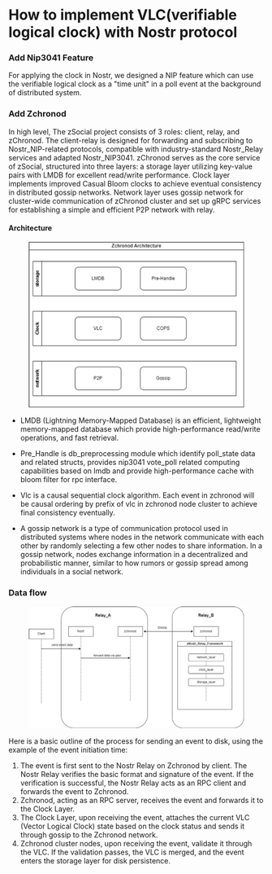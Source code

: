 



# How to implement VLC(verifiable logical clock) with Nostr protocol

### Add Nip3041 Feature
For applying the clock in Nostr, we designed a NIP feature which can use the verifiable 
logical clock as a "time unit" in a poll event at the background of distributed
system.

### Add Zchronod
In high level, The zSocial project consists of 3 roles: client, relay, and zChronod. The
client-relay is designed for forwarding and subscribing to Nostr_NIP-related protocols, 
compatible with industry-standard Nostr_Relay services and adapted Nostr_NIP3041. zChronod 
serves as the core service of zSocial, structured into three layers: a storage layer
utilizing key-value pairs with LMDB for excellent read/write performance. 
Clock layer implements improved Casual Bloom clocks to achieve eventual consistency 
in distributed gossip networks. Network layer uses gossip network  for cluster-wide
communication of zChronod cluster and set up gRPC services for establishing a simple 
and efficient P2P network with relay.
#### Architecture

<figure><img src=".gitbook/assets/zchronod.png" alt=""></figure>


- LMDB (Lightning Memory-Mapped Database) is an efficient, lightweight memory-mapped database which provide high-performance read/write operations, and fast retrieval.

- Pre_Handle is db_preprocessing module which identify poll_state data and related structs,  provides nip3041 vote_poll related computing capabilities based on lmdb and provide high-performance cache with bloom filter for rpc interface.

- Vlc is a causal sequential clock algorithm. Each event in zchronod will be causal ordering by prefix of vlc in zchronod node cluster to achieve final consistency eventually.

- A gossip network is a type of communication protocol used in distributed systems where nodes in the network communicate with each other by randomly selecting a few other nodes to share information. In a gossip network, nodes exchange information in a decentralized and probabilistic manner, similar to how rumors or gossip spread among individuals in a social network. 

### Data flow

<figure><img src=".gitbook/assets/dataflow.png" alt=""></figure>

Here is a basic outline of the process for sending an event to disk, using the example of the event initiation time:

1. The event is first sent to the Nostr Relay on Zchronod by client. The Nostr Relay verifies the basic format and signature of the event. If the verification is successful, the Nostr Relay acts as an RPC client and forwards the event to Zchronod.
2. Zchronod, acting as an RPC server, receives the event and forwards it to the Clock Layer.
3. The Clock Layer, upon receiving the event, attaches the current VLC (Vector Logical Clock) state based on the clock status and sends it through gossip to the Zchronod network.
4. Zchronod cluster nodes, upon receiving the event, validate it through the VLC. If the validation passes, the VLC is merged, and the event enters the storage layer for disk persistence.


